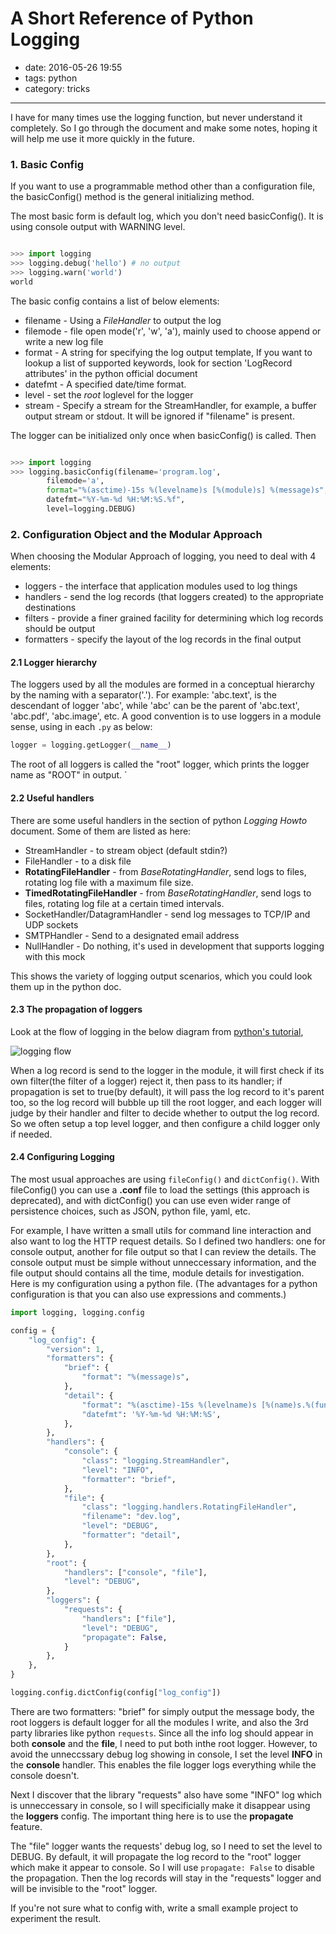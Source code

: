 # A Short Reference of Python Logging

- date: 2016-05-26 19:55
- tags: python
- category: tricks

-----------------------

I have for many times use the logging function, but never understand it completely. So I go through the document and make some notes, hoping it will help me use it more quickly in the future. 


### 1. Basic Config

If you want to use a programmable method other than a configuration file, the basicConfig() method is the general initializing method.


The most basic form is default log, which you don't need basicConfig(). It is using console output with WARNING level.

```python

>>> import logging
>>> logging.debug('hello') # no output
>>> logging.warn('world')
world

```

The basic config contains a list of below elements:

*	filename	- Using a *FileHandler* to output the log
*	filemode	- file open mode('r', 'w', 'a'), mainly used to choose append or write a new log file
*	format		- A string for specifying the log output template, If you want to lookup a list of supported keywords, look for section 'LogRecord attributes' in the python official document
*	datefmt		- A specified date/time format.
*	level		- set the *root* loglevel for the logger
*	stream		- Specify a stream for the StreamHandler, for example, a buffer output stream or stdout. It will be ignored if "filename" is present.

The logger can be initialized only once when basicConfig() is called. Then 

```python

>>> import logging
>>> logging.basicConfig(filename='program.log', 
		filemode='a',
		format="%(asctime)-15s %(levelname)s [%(module)s] %(message)s",
		datefmt="%Y-%m-%d %H:%M:%S.%f",
		level=logging.DEBUG)

```


### 2. Configuration Object and the Modular Approach

When choosing the Modular Approach of logging, you need to deal with 4 elements:

*	loggers		- the interface that application modules used to log things
*	handlers	- send the log records (that loggers created) to the appropriate destinations
*	filters		- provide a finer grained facility for determining which log records should be output
*	formatters	- specify the layout of the log records in the final output


#### 2.1 Logger hierarchy

The loggers used by all the modules are formed in a conceptual hierarchy by the naming with a separator('.'). For example: 'abc.text', is the descendant of logger 'abc', while 'abc' can be the parent of 'abc.text', 'abc.pdf', 'abc.image', etc. A good convention is to use loggers in a module sense, using in each ```.py``` as below:

```python
logger = logging.getLogger(__name__)
```

The root of all loggers is called the "root" logger, which prints the logger name as "ROOT" in output.
`

#### 2.2 Useful handlers

There are some useful handlers in the section of python *Logging Howto* document. Some of them are listed as here:

*	StreamHandler	- to stream object (default stdin?)
*	FileHandler		- to a disk file
*	**RotatingFileHandler**			- from *BaseRotatingHandler*, send logs to files, rotating log file with a maximum file size.
*	**TimedRotatingFileHandler**	- from *BaseRotatingHandler*, send logs to files, rotating log file at a certain timed intervals.
*	SocketHandler/DatagramHandler	- send log messages to TCP/IP and UDP sockets
*	SMTPHandler		- Send to a designated email address
*	NullHandler		- Do nothing, it's used in development that supports logging with this mock

This shows the variety of logging output scenarios, which you could look them up in the python doc.

#### 2.3 The propagation of loggers

Look at the flow of logging in the below diagram from [python's tutorial](https://docs.python.org/2/howto/logging.html#logging-advanced-tutorial),

![logging flow](https://docs.python.org/2/_images/logging_flow.png)


When a log record is send to the logger in the module, it will first check if its own filter(the filter of a logger) reject it, then pass to its handler; if propagation is set to true(by default), it will pass the log record to it's parent too, so the log record will bubble up till the root logger, and each logger will judge by their handler and filter to decide whether to output the log record. So we often setup a top level logger, and then configure a child logger only if needed.


#### 2.4 Configuring Logging

The most usual approaches are using ```fileConfig()``` and ```dictConfig()```. With fileConfig() you can use a **.conf** file to load the settings (this approach is deprecated), and with dictConfig() you can use even wider range of persistence choices, such as JSON, python file, yaml, etc.

For example, I have written a small utils for command line interaction and also want to log the HTTP request details. So I defined two handlers: one for console output, another for file output so that I can review the details. The console output must be simple without unneccessary information, and the file output should contains all the time, module details for investigation. Here is my configuration using a python file. (The advantages for a python configuration is that you can also use expressions and comments.)

```python
import logging, logging.config

config = {
    "log_config": {
        "version": 1,
        "formatters": {
            "brief": {
                "format": "%(message)s",
            },
            "detail": {
                "format": "%(asctime)-15s %(levelname)s [%(name)s.%(funcName)s] %(message)s",
                "datefmt": '%Y-%m-%d %H:%M:%S',
            },
        },
        "handlers": {
            "console": {
                "class": "logging.StreamHandler",
                "level": "INFO",
                "formatter": "brief",
            },
            "file": {
                "class": "logging.handlers.RotatingFileHandler",
                "filename": "dev.log",
                "level": "DEBUG",
                "formatter": "detail",
            },
        },
        "root": {
            "handlers": ["console", "file"],
            "level": "DEBUG",
        },
        "loggers": {
            "requests": {
                "handlers": ["file"],
                "level": "DEBUG",
                "propagate": False,
            }
        },
    },
}

logging.config.dictConfig(config["log_config"])
```

There are two formatters: "brief" for simply output the message body, the root loggers is default logger for all the modules I write, and also the 3rd party libraries like python ```requests```. Since all the info log should appear in both **console** and the **file**, I need to put both inthe root logger. However, to avoid the unneccssary debug log showing in console, I set the level **INFO** in the **console** handler. This enables the file logger logs everything while the console doesn't. 

Next I discover that the library "requests" also have some "INFO" log which is unneccessary in console, so I will specificially make it disappear using the **loggers** config. The important thing here is to use the **propagate** feature. 

The "file" logger wants the requests' debug log, so I need to set the level to DEBUG. By default, it will propagate the log record to the "root" logger which make it appear to console. So I will use ```propagate: False``` to disable the propagation. Then the log records  will stay in the "requests" logger and will be invisible to the "root" logger.


If you're not sure what to config with, write a small example project to experiment the result.
